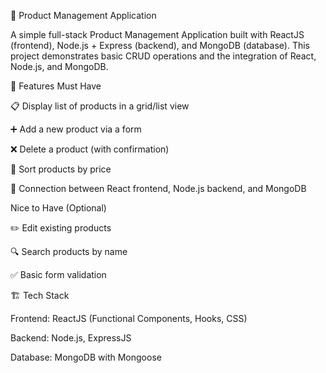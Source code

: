 🛒 Product Management Application

A simple full-stack Product Management Application built with ReactJS (frontend), Node.js + Express (backend), and MongoDB (database).
This project demonstrates basic CRUD operations and the integration of React, Node.js, and MongoDB.

🚀 Features
Must Have

📋 Display list of products in a grid/list view

➕ Add a new product via a form

❌ Delete a product (with confirmation)

🔀 Sort products by price

🔗 Connection between React frontend, Node.js backend, and MongoDB

Nice to Have (Optional)

✏️ Edit existing products

🔍 Search products by name

✅ Basic form validation

🏗️ Tech Stack

Frontend: ReactJS (Functional Components, Hooks, CSS)

Backend: Node.js, ExpressJS

Database: MongoDB with Mongoose

